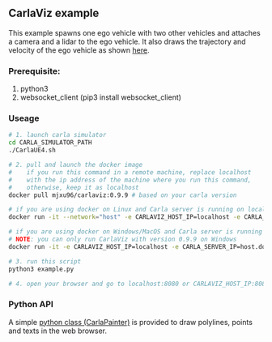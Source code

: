 
## CarlaViz example

This example spawns one ego vehicle with two other vehicles and attaches a camera and a lidar to the ego vehicle. It also draws the trajectory and velocity of the ego vehicle as shown [here](https://github.com/wx9698/carlaviz#carlaviz-).

### Prerequisite:
1. python3
2. websocket_client (pip3 install websocket_client)

### Useage
```bash
# 1. launch carla simulator
cd CARLA_SIMULATOR_PATH
./CarlaUE4.sh

# 2. pull and launch the docker image
#    if you run this command in a remote machine, replace localhost 
#    with the ip address of the machine where you run this command, 
#    otherwise, keep it as localhost
docker pull mjxu96/carlaviz:0.9.9 # based on your carla version

# if you are using docker on Linux and Carla server is running on localhost:2000
docker run -it --network="host" -e CARLAVIZ_HOST_IP=localhost -e CARLA_SERVER_IP=localhost -e CARLA_SERVER_PORT=2000 mjxu96/carlaviz:0.9.9 # based on your carla version

# if you are using docker on Windows/MacOS and Carla server is running on localhost:2000
# NOTE: you can only run CarlaViz with version 0.9.9 on Windows
docker run -it -e CARLAVIZ_HOST_IP=localhost -e CARLA_SERVER_IP=host.docker.internal -e CARLA_SERVER_PORT=2000 -p 8080-8081:8080-8081 -p 8089:8089 mjxu96/carlaviz:0.9.9 # based on your carla version

# 3. run this script
python3 example.py

# 4. open your browser and go to localhost:8080 or CARLAVIZ_HOST_IP:8080
```

### Python API
A simple [python class (CarlaPainter)](https://github.com/wx9698/carlaviz/blob/master/examples/carla_painter.py) is provided to draw polylines, points and texts in the web browser.